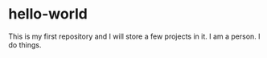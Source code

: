 # hello-world
This is my first repository and I will store a few projects in it.
I am a person. I do things.
